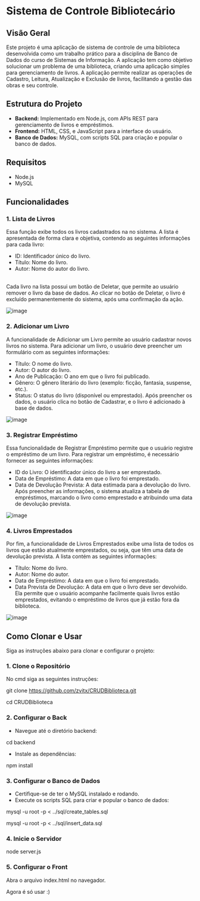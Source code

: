 # Sistema de Controle Bibliotecário

## Visão Geral

Este projeto é uma aplicação de sistema de controle de uma biblioteca desenvolvida como um trabalho prático para a disciplina de Banco de Dados do curso de Sistemas de Informação. A aplicação tem como objetivo solucionar um problema de uma biblioteca, criando uma aplicação simples para gerenciamento de livros. A aplicação permite realizar as operações de Cadastro, Leitura, Atualização e Exclusão de livros, facilitando a gestão das obras e seu controle.

## Estrutura do Projeto

- **Backend:** Implementado em Node.js, com APIs REST para gerenciamento de livros e empréstimos.
- **Frontend:** HTML, CSS, e JavaScript para a interface do usuário.
- **Banco de Dados:** MySQL, com scripts SQL para criação e popular o banco de dados.


## Requisitos

- Node.js
- MySQL

## Funcionalidades
### 1. Lista de Livros
Essa função exibe todos os livros cadastrados na no sistema. A lista é apresentada de forma clara e objetiva, contendo as seguintes informações para cada livro:

- ID: Identificador único do livro.
- Título: Nome do livro.
- Autor: Nome do autor do livro.
<br>
Cada livro na lista possui um botão de Deletar, que permite ao usuário remover o livro da base de dados. Ao clicar no botão de Deletar, o livro é excluído permanentemente do sistema, após uma confirmação da ação.

![image](https://github.com/user-attachments/assets/63c84af8-eab1-479c-8b87-2bbabf8dc07f)

### 2. Adicionar um Livro
A funcionalidade de Adicionar um Livro permite ao usuário cadastrar novos livros no sistema. Para adicionar um livro, o usuário deve preencher um formulário com as seguintes informações:

- Título: O nome do livro.
- Autor: O autor do livro.
- Ano de Publicação: O ano em que o livro foi publicado.
- Gênero: O gênero literário do livro (exemplo: ficção, fantasia, suspense, etc.).
- Status: O status do livro (disponível ou emprestado).
Após preencher os dados, o usuário clica no botão de Cadastrar, e o livro é adicionado à base de dados.

![image](https://github.com/user-attachments/assets/e0780a12-a7f7-4def-a40b-e45e09a6d898)

### 3. Registrar Empréstimo
Essa funcionalidade de Registrar Empréstimo permite que o usuário registre o empréstimo de um livro. Para registrar um empréstimo, é necessário fornecer as seguintes informações:

- ID do Livro: O identificador único do livro a ser emprestado.
- Data de Empréstimo: A data em que o livro foi emprestado.
- Data de Devolução Prevista: A data estimada para a devolução do livro.
Após preencher as informações, o sistema atualiza a tabela de empréstimos, marcando o livro como emprestado e atribuindo uma data de devolução prevista.

![image](https://github.com/user-attachments/assets/a921c032-fdbe-47c4-bdd4-b2918cc8abf2)

### 4. Livros Emprestados
Por fim, a funcionalidade de Livros Emprestados exibe uma lista de todos os livros que estão atualmente emprestados, ou seja, que têm uma data de devolução prevista. A lista contém as seguintes informações:

- Título: Nome do livro.
- Autor: Nome do autor.
- Data de Empréstimo: A data em que o livro foi emprestado.
- Data Prevista de Devolução: A data em que o livro deve ser devolvido.
Ela permite que o usuário acompanhe facilmente quais livros estão emprestados, evitando o empréstimo de livros que já estão fora da biblioteca.

![image](https://github.com/user-attachments/assets/3934a933-0903-4ee2-ae68-9a88186967fd)

## Como Clonar e Usar
Siga as instruções abaixo para clonar e configurar o projeto:

### 1. Clone o Repositório
No cmd siga as seguintes instruções:

git clone https://github.com/zvitx/CRUDBiblioteca.git

cd CRUDBiblioteca
### 2. Configurar o Back
- Navegue até o diretório backend:
  
cd backend
- Instale as dependências:
  
npm install

### 3. Configurar o Banco de Dados
- Certifique-se de ter o MySQL instalado e rodando.
- Execute os scripts SQL para criar e popular o banco de dados:
  
mysql -u root -p < ../sql/create_tables.sql

mysql -u root -p < ../sql/insert_data.sql

### 4. Inicie o Servidor

node server.js


### 5. Configurar o Front
Abra o arquivo index.html no navegador.

Agora é só usar :)
